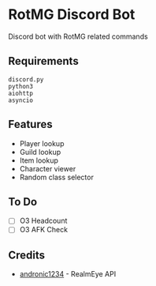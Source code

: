 # RotMG Discord Bot
Discord bot with RotMG related commands

## Requirements
```
discord.py
python3
aiohttp
asyncio
```

## Features
* Player lookup
* Guild lookup
* Item lookup
* Character viewer
* Random class selector

## To Do
- [ ] O3 Headcount
- [ ] O3 AFK Check

## Credits
* [andronic1234](https://github.com/andronic1234/realmeye-api) - RealmEye API
